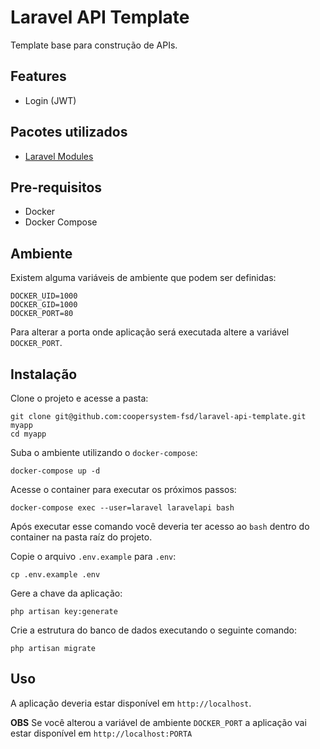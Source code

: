 # Laravel API Template

Template base para construção de APIs.

## Features

- Login (JWT)

## Pacotes utilizados

- [Laravel Modules](https://github.com/nWidart/laravel-modules)

## Pre-requisitos

- Docker
- Docker Compose

## Ambiente

Existem alguma variáveis de ambiente que podem ser definidas:

```
DOCKER_UID=1000
DOCKER_GID=1000
DOCKER_PORT=80
```

Para alterar a porta onde aplicação será executada altere a variável `DOCKER_PORT`. 

## Instalação

Clone o projeto e acesse a pasta:

```shell script
git clone git@github.com:coopersystem-fsd/laravel-api-template.git myapp
cd myapp
``` 

Suba o ambiente utilizando o `docker-compose`:

```shell script
docker-compose up -d
```

Acesse o container para executar os próximos passos:

```shell script
docker-compose exec --user=laravel laravelapi bash
```

Após executar esse comando você deveria ter acesso ao `bash` dentro do container na pasta raíz do projeto.

Copie o arquivo `.env.example` para `.env`:

```shell script
cp .env.example .env
```

Gere a chave da aplicação:

```shell script
php artisan key:generate
```

Crie a estrutura do banco de dados executando o seguinte comando:

```shell script
php artisan migrate
```

## Uso

A aplicação deveria estar disponível em `http://localhost`.

**OBS** Se você alterou a variável de ambiente `DOCKER_PORT` a aplicação vai estar disponível em `http://localhost:PORTA`
